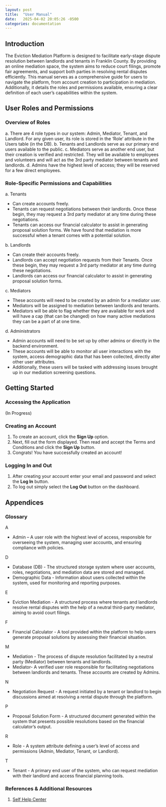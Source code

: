 ```yaml
---
layout: post
title:  "User Manual"
date:   2025-04-02 20:05:26 -0500
categories: documentation
---
```

## Introduction

The Eviction Mediation Platform is designed to facilitate early-stage dispute resolution between landlords and tenants in Franklin County. By providing an online mediation space, the system aims to reduce court filings, promote fair agreements, and support both parties in resolving rental disputes efficiently. This manual serves as a comprehensive guide for users to navigate the platform, from account creation to participation in mediation. Additionally, it details the roles and permissions available, ensuring a clear definition of each user’s capabilities within the system.

## User Roles and Permissions

### Overview of Roles

a. There are 4 role types in our system: Admin, Mediator, Tenant, and Landlord. For any given user, its role is stored in the ‘Role’ attribute in the Users table (in the DB).
b. Tenants and Landlords serve as our primary end users available to the public.
c. Mediators serve as another end user, but their creation is verified and restricted. They will be available to employees and volunteers and will act as the 3rd party mediator between tenants and landlords.
d. Admins have the highest level of access; they will be reserved for a few direct employees. 

### Role-Specific Permissions and Capabilities

a. Tenants

* Can create accounts freely.
* Tenants can request negotiations between their landlords. Once these begin, they may request a 3rd party mediator at any time during these negotiations.
* Tenants can access our financial calculator to assist in generating proposal solution forms. We have found that mediation is more successful when a tenant comes with a potential solution.

b. Landlords

* Can create their accounts freely.
* Landlords can accept negotiation requests from their Tenants. Once these begin, they may request a 3rd party mediator at any time during these negotiations. 
* Landlords can access our financial calculator to assist in generating proposal solution forms. 

c. Mediators

* These accounts will need to be created by an admin for a mediator user.
* Mediators will be assigned to mediation between landlords and tenants.
* Mediators will be able to flag whether they are available for work and will have a cap (that can be changed) on how many active mediations they can be a part of at one time.

d. Administrators

* Admin accounts will need to be set up by other admins or directly in the backend environment.
* These accounts will be able to monitor all user interactions with the system, access demographic data that has been collected, directly alter other user attributes.
* Additionally, these users will be tasked with addressing issues brought up in our mediation screening questions.

## Getting Started

### Accessing the Application

(In Progress)

### Creating an Account

1. To create an account, click the **Sign Up** option.
2. Next, fill out the form displayed. Then read and accept the Terms and Conditions and click the **Sign Up** button.
3. Congrats! You have successfully created an account!

### Logging In and Out

1. After creating your account enter your email and password and select the **Log In** button.
2. To log out simply select the **Log Out** button on the dashboard.

## Appendices

### Glossary

A
*	Admin – A user role with the highest level of access, responsible for overseeing the system, managing user accounts, and ensuring compliance with policies.

D
*	Database (DB) - The structured storage system where user accounts, roles, negotiations, and mediation data are stored and managed.
*	Demographic Data - Information about users collected within the system, used for monitoring and reporting purposes.

E
*	Eviction Mediation - A structured process where tenants and landlords resolve rental disputes with the help of a neutral third-party mediator, aiming to avoid court filings.

F
*	Financial Calculator - A tool provided within the platform to help users generate proposal solutions by assessing their financial situation.

M
*	Mediation - The process of dispute resolution facilitated by a neutral party (Mediator) between tenants and landlords.
*	Mediator- A verified user role responsible for facilitating negotiations between landlords and tenants. These accounts are created by Admins.

N
*	Negotiation Request - A request initiated by a tenant or landlord to begin discussions aimed at resolving a rental dispute through the platform.

P
*	Proposal Solution Form - A structured document generated within the system that presents possible resolutions based on the financial calculator’s output.

R
*	Role - A system attribute defining a user’s level of access and permissions (Admin, Mediator, Tenant, or Landlord).

T
*	Tenant - A primary end user of the system, who can request mediation with their landlord and access financial planning tools.


### References & Additional Resources

1. [Self Help Center](https://franklincountymunicourt.org/Departments-Services/Self-Help/External-Resources/Legal-Help)
